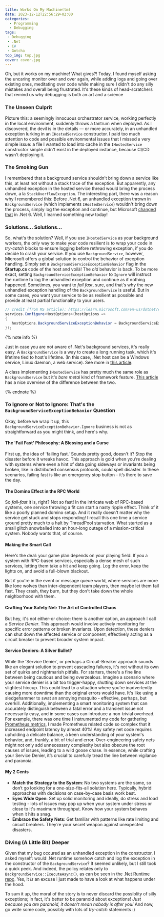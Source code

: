 ```yaml
---
title: Works On My Machine(tm)
date: 2023-12-12T22:56:29+02:00
categories:
  - Programming
  - Debugging
tags:
 - Debugging
 - .Net
 - C#
 - Gotcha
top_img: top.jpg
cover: cover.jpg
---
```


Oh, but it works on my machine! What gives?! Today, I found myself asking the uncaring monitor over and over again, while adding logs and going over existing ones, meditating over code while making sure I didn't do any silly mistakes and overall being frustrated. It's these kinds of head-scratchers that remind us why debugging is both an art and a science

### The Unseen Culprit

Picture this: a seemingly innocuous orchestrator service, working perfectly in the local environment, suddenly throws a tantrum when deployed. As I discovered, the devil is in the details — or more accurately, in an unhandled exception lurking in an ``IHostedService`` constructor. I paid too much attention to code and possible environmental issues that I missed a very simple issue: a file I wanted to load into cache in the ``IHostedService`` constructor simple didn't exist in the deployed instance, because CI/CD wasn't deploying it.

### The Smoking Gun

I remembered that a background service shouldn't bring down a service like this, at least not without a stack trace of the exception. But apparently, any unhandled exception in the hosted service thread would bring the process down, a la ``StackOverflowException``.
The interesting part, there was a reason why I remembered this: Before .Net 6, an unhandled exception thrown in ``BackgroundService`` (which implements ``IHostedService``) wouldn't bring down the process, simply log the exception and continue, but Microsoft [changed that](https://learn.microsoft.com/en-us/dotnet/core/compatibility/core-libraries/6.0/hosting-exception-handling) in .Net 6. Well, I learned something new today!

### Solutions... Solutions...

So, what's the solution? Well, if you use ``IHostedService`` as your background workers, the only way to make your code resilient is to wrap your code in *try-catch* blocks to ensure logging before rethrowing exception, if you do decide to crash your service.
If you use ``BackgroundService``, however, Microsoft offers a global solution to control the behavior of exception handling. Simply set a ``BackgroundServiceExceptionBehavior`` flag in the **Startup.cs** code of the host and voilà! The *old* behavior is back.
To be more exact, setting ``BackgroundServiceExceptionBehavior`` to ``Ignore`` will instruct the runtime to log the unhandled exception and continue as if nothing happened. Sometimes, you want to *fail fast*, sure, and that's why the new unhandled exception handling of the ``BackgroundService`` is useful. But in some cases, you want your service to be as resilient as possible and provide at least partial functionality to your users.

```cs
// credit (from MS article): https://learn.microsoft.com/en-us/dotnet/core/compatibility/core-libraries/6.0/hosting-exception-handling
services.Configure<HostOptions>(hostOptions =>
{
   hostOptions.BackgroundServiceExceptionBehavior = BackgroundServiceExceptionBehavior.Ignore;
});
```

{% note info %}

Just in case you are not aware of .Net's background services, it's really easy.
A ``BackgroundService`` is a way to create a long running task, which it's lifetime tied to host's lifetime. (In this case, .Net host can be a Windows service, Linux daemon, a web service). See more in [this article](https://learn.microsoft.com/en-us/dotnet/core/extensions/windows-service?pivots=dotnet-8-0).

A class implementing ``IHostedService`` has pretty much the same role as ``BackgroundService`` but it's *bare metal* kind of framework feature. [This article](https://www.site24x7.com/learn/ihostedservice-and-backgroundservice.html) has a nice overview of the difference between the two.

{% endnote %}

### To Ignore or Not to Ignore: That's the `BackgroundServiceExceptionBehavior` Question

Okay, before we wrap it up, this `BackgroundServiceExceptionBehavior.Ignore` business is not as straightforward as you might think, and here's why.

#### The 'Fail Fast' Philosophy: A Blessing and a Curse

First up, the idea of 'failing fast.' Sounds pretty good, doesn't it? Stop the disaster before it wreaks havoc. This approach is gold when you’re dealing with systems where even a hint of data going sideways or invariants being broken, like in distributed consensus protocols, could spell disaster. In these scenarios, failing fast is like an emergency stop button – it’s there to save the day.

#### The Domino Effect in the RPC World

So *fail-fast* it is, right? Not so fast! In the intricate web of RPC-based systems, one service throwing a fit can start a nasty ripple effect. Think of it like a poorly planned domino setup. And it really doesn't matter why the service get stuck and stops responding! I recall this one time a service ground pretty much to a halt by ThreadPool starvation. What started as a small glitch snowballed into an hour-long outage of a mission-critical system. Nobody wants that, of course.

#### Making the Smart Call

Here's the deal: your game plan depends on your playing field. If you a system with RPC-based services, especially a dense mesh of such services, letting them take a hit and keep going. Log the error, keep the lights on, and avoid a full-blown blackout.

But if you're in the event or message queue world, where services are more like lone wolves than inter-dependent team players, then maybe let them fail fast. They crash, they burn, but they don't take down the whole neighborhood with them.

#### Crafting Your Safety Net: The Art of Controlled Chaos

But hey, it's not either-or choice: there is another option, an approach I call a *Service Denier*. This approach would involve actively monitoring for specific error patterns or broken invariants. Upon detection, these deniers can shut down the affected service or component, effectively acting as a circuit breaker to prevent broader system impact.

#### Service Deniers: A Silver Bullet?

While the 'Service Denier', or perhaps a Circuit-Breaker approach sounds like an elegant solution to prevent cascading failures, it's not without its own set of quirks and nightmarish pitfalls. For starters, there's a fine line between being cautious and being overzealous. Imagine a scenario where your service denier is a bit too trigger-happy, shutting down services at the slightest hiccup. This could lead to a situation where you're inadvertently causing more downtime than the original errors would have. It's like using a sledgehammer to swat an annoying mosquito - effective, perhaps, but overkill. Additionally, implementing a smart monitoring system that can accurately distinguish between a fatal error and a transient issue not necessarily easy, and in some cases can introduce a non-trivial overhead. For example, there was one time I instrumented my code for gathering [Prometheus metrics](https://prometheus.io/), I made Prometheus related code so complex that it increased endpoint latency by almost 40%!
Any safety net code requires upholding a delicate balance, a keen understanding of your system's behavior, and, frankly, a bit of trial and error. Over-engineering safety nets might not only add unnecessary complexity but also obscure the root causes of issues, leading to a wild goose chase. In essence, while crafting your Service Denier, it’s crucial to carefully tread the line between vigilance and paranoia.

#### My 2 Cents

- **Match the Strategy to the System**: No two systems are the same, so don’t go looking for a one-size-fits-all solution here. Typically, hybrid approaches with decisions on case-by-case basis work best.
- **Eyes Wide Open**: Set up solid monitoring and ideally, do stress and load testing - lots of issues may pop up when your system under stress or close to it's maximum throughput. Know how your system behaves when it hits a snag.
- **Embrace the Safety Nets**: Get familiar with patterns like rate limiting and circuit breakers. They’re your secret weapon against unexpected disasters.

### Diving (A Little Bit) Deeper

Given that my bug occured as an unhandled exception in the constructor, I asked myself: would .Net runtime somehow catch and log the exception in the constructor of the ``BackgroundService``? It seemed unlikely, but I still took a quick peek. And indeed, the policy relates only to ``BackgroundService::ExecuteAsync()``, as can be seen in the [.Net Runtime repo](https://github.com/dotnet/runtime/blob/f9529fd9c3fe8a970fb7a68b7fddd15fb686b5dd/src/libraries/Microsoft.Extensions.Hosting/src/Internal/Host.cs#L176). Yes, it *is* an excuse I just made to have a look at what happens under the hood.

To sum it up, the moral of the story is to never discard the possiblity of silly exceptions; in fact, it's better to be paranoid about exceptions! *Just because you are paranoid, it doesn't mean nobody is after you!* And now, go write some code, possibly with lots of *try-catch* statements :)
